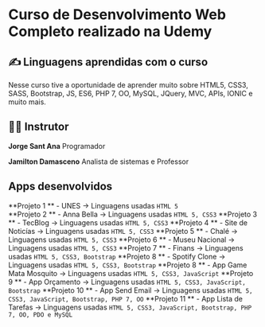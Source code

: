 # Curso de Desenvolvimento Web Completo realizado na Udemy

## ✍️ Linguagens aprendidas com o curso
Nesse curso tive a oportunidade de aprender muito sobre
HTML5, CSS3, SASS, Bootstrap, JS, ES6, PHP 7, OO, MySQL, JQuery, MVC, APIs, IONIC e muito mais.

## 👨‍🏫 Instrutor
**Jorge Sant Ana**
Programador

**Jamilton Damasceno**
Analista de sistemas e Professor

## Apps desenvolvidos
**Projeto 1 ** - UNES -> Linguagens usadas `HTML 5`
<br>
**Projeto 2 ** - Anna Bella -> Linguagens usadas `HTML 5, CSS3`
**Projeto 3 ** - TecBlog -> Linguagens usadas `HTML 5, CSS3`
**Projeto 4 ** - Site de Noticías -> Linguagens usadas `HTML 5, CSS3`
**Projeto 5 ** - Chalé -> Linguagens usadas `HTML 5, CSS3`
**Projeto 6 ** - Museu Nacional -> Linguagens usadas `HTML 5, CSS3`
**Projeto 7 ** - Finans -> Linguagens usadas `HTML 5, CSS3, Bootstrap`
**Projeto 8 ** - Spotify Clone -> Linguagens usadas `HTML 5, CSS3, Bootstrap`
**Projeto 8 ** - App Game Mata Mosquito -> Linguagens usadas `HTML 5, CSS3, JavaScript`
**Projeto 9 ** - App Orçamento -> Linguagens usadas `HTML 5, CSS3, JavaScript, Bootstrap`
**Projeto 10 ** - App Send Email -> Linguagens usadas `HTML 5, CSS3, JavaScript, Bootstrap, PHP 7, OO`
**Projeto 11 ** - App Lista de Tarefas -> Linguagens usadas `HTML 5, CSS3, JavaScript, Bootstrap, PHP 7, OO, PDO e MySQL`
